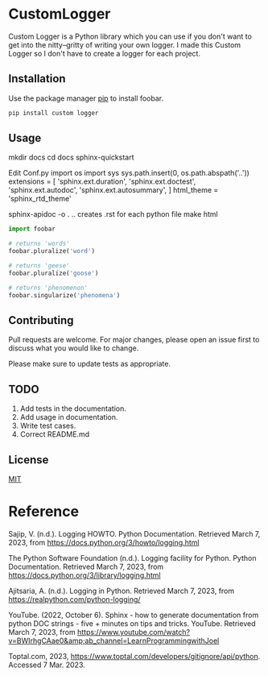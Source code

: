 # CustomLogger
Custom Logger is a Python library which you can use if you don't want to get into the nitty–gritty of writing your own logger. I made this Custom Logger so I don't have to create a logger for each project.

## Installation

Use the package manager [pip](https://pip.pypa.io/en/stable/) to install foobar.

```bash
pip install custom logger
```



## Usage
mkdir docs
cd docs
sphinx-quickstart <defaults>

Edit Conf.py
import os
import sys
sys.path.insert(0, os.path.abspath('..'))
extensions = [
   'sphinx.ext.duration',
   'sphinx.ext.doctest',
   'sphinx.ext.autodoc',
   'sphinx.ext.autosummary',
]
html_theme = 'sphinx_rtd_theme'

sphinx-apidoc -o . ..
creates .rst for each python file
make html


```python
import foobar

# returns 'words'
foobar.pluralize('word')

# returns 'geese'
foobar.pluralize('goose')

# returns 'phenomenon'
foobar.singularize('phenomena')
```

## Contributing

Pull requests are welcome. For major changes, please open an issue first
to discuss what you would like to change.

Please make sure to update tests as appropriate.

## TODO

1. Add tests in the documentation.
2. Add usage in documentation.
3. Write test cases.
4. Correct README.md

## License

[MIT](https://choosealicense.com/licenses/mit/)

# Reference
Sajip, V. (n.d.). Logging HOWTO. Python Documentation. Retrieved March 7, 2023, from https://docs.python.org/3/howto/logging.html

The Python Software Foundation (n.d.). Logging facility for Python. Python Documentation. Retrieved March 7, 2023, from https://docs.python.org/3/library/logging.html

Ajitsaria, A. (n.d.). Logging in Python. Retrieved March 7, 2023, from https://realpython.com/python-logging/

YouTube. (2022, October 6). Sphinx - how to generate documentation from python DOC strings - five + minutes on tips and tricks. YouTube. Retrieved March 7, 2023, from https://www.youtube.com/watch?v=BWIrhgCAae0&amp;ab_channel=LearnProgrammingwithJoel 

Toptal.com, 2023, https://www.toptal.com/developers/gitignore/api/python. Accessed 7 Mar. 2023.